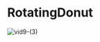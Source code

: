 # RotatingDonut

![vid9-(3)](https://github.com/user-attachments/assets/6065afb0-7237-4273-a276-ba70664503c1)
